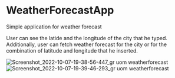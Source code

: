 # WeatherForecastApp
Simple application for weather forecast

User can see the latide and the longitude of the city that he typed.
Additionally, user can fetch weather forecast for the city or for the combination of latitude and longitude that he inserted.

![Screenshot_2022-10-07-19-38-56-447_gr uom weatherforecast](https://user-images.githubusercontent.com/72808355/194612309-4f3c7ddf-7ba4-424e-9465-d6494dfa96c2.jpg)
![Screenshot_2022-10-07-19-39-46-293_gr uom weatherforecast](https://user-images.githubusercontent.com/72808355/194612318-97a4b92d-77a8-4489-81d0-c40fc9663b25.jpg)

